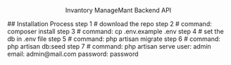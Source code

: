<p align="center">Invantory ManageMant Backend API</p>
## Installation Process
step 1 # download the repo 
step 2 # command: composer install
step 3 # command: cp .env.example .env
step 4 # set the db in .env file
step 5 # command: php artisan migrate
step 6 # command: php artisan db:seed
step 7 # command: php artisan serve
user: admin
email: admin@mail.com
password: password
